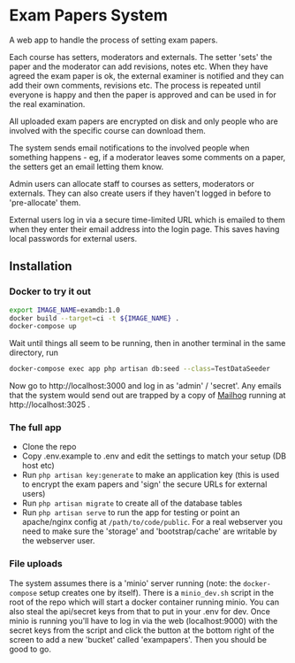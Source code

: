 # Exam Papers System

A web app to handle the process of setting exam papers.

Each course has setters, moderators and externals.  The setter 'sets' the paper and the
moderator can add revisions, notes etc.  When they have agreed the exam paper is ok, the
external examiner is notified and they can add their own comments, revisions etc.  The process
is repeated until everyone is happy and then the paper is approved and can be used in for
the real examination.


All uploaded exam papers are encrypted on disk and only people who are involved with the
specific course can download them.

The system sends email notifications to the involved people when something happens - eg, if
a moderator leaves some comments on a paper, the setters get an email letting them know.

Admin users can allocate staff to courses as setters, moderators or externals.  They can also
create users if they haven't logged in before to 'pre-allocate' them.

External users log in via a secure time-limited URL which is emailed to them when they enter
their email address into the login page.  This saves having local passwords for external
users.

## Installation

### Docker to try it out

```sh
export IMAGE_NAME=examdb:1.0
docker build --target=ci -t ${IMAGE_NAME} .
docker-compose up
```
Wait until things all seem to be running, then in another terminal in the same directory, run
```sh
docker-compose exec app php artisan db:seed --class=TestDataSeeder
```
Now go to http://localhost:3000 and log in as 'admin' / 'secret'.  Any emails that the system would send out
are trapped by a copy of [Mailhog](https://github.com/mailhog/MailHog) running at http://localhost:3025 .


### The full app

* Clone the repo
* Copy .env.example to .env and edit the settings to match your setup (DB host etc)
* Run `php artisan key:generate` to make an application key (this is used to encrypt the exam papers and 'sign' the secure URLs for external users)
* Run `php artisan migrate` to create all of the database tables
* Run `php artisan serve` to run the app for testing or point an apache/nginx config at `/path/to/code/public`.  For a real webserver you need to make sure the 'storage' and 'bootstrap/cache' are writable by the webserver user.

### File uploads
The system assumes there is a 'minio' server running (note: the `docker-compose` setup creates one by itself).  There is a `minio_dev.sh` script in the root of the repo
which will start a docker container running minio.  You can also steal the api/secret keys from that to put
in your .env for dev.  Once minio is running you'll have to log in via the web (localhost:9000) with the
secret keys from the script and click the button at the bottom right of the screen to add a new 'bucket' called
'exampapers'.  Then you should be good to go.

